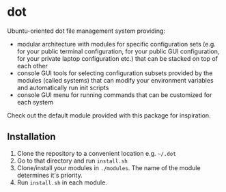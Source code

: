 # dot

Ubuntu-oriented dot file management system providing:
* modular architecture with modules for specific configuration sets (e.g. for your public terminal configuration, for your public GUI configuration, for your private laptop configuration etc.) that can be stacked on top of each other
* console GUI tools for selecting configuration subsets provided by the modules (called systems) that can modify your environment variables and automatically run init scripts
* console GUI menu for running commands that can be customized for each system

Check out the default module provided with this package for inspiration.


## Installation

1. Clone the repository to a convenient location e.g. `~/.dot`
2. Go to that directory and run `install.sh`
3. Clone/install your modules in `./modules`. The name of the module determines it's priority.
4. Run `install.sh` in each module.
